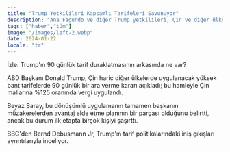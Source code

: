```yaml
---
title: "Trump Yetkilileri Kapsamlı Tarifeleri Savunuyor"
description: "Ana Fagundo ve diğer Trump yetkilileri, Çin ve diğer ülkeler üzerinde uygulanan kapsamlı tarifeleri savunuyor."
tags: ["haber","tüm"]
image: "/images/left-2.webp"
date: 2024-01-22
locale: "tr"
---
```


İzle: Trump'ın 90 günlük tarif duraklatmasının arkasında ne var?

ABD Başkanı Donald Trump, Çin hariç diğer ülkelerde uygulanacak yüksek bant tarifelerde 90 günlük bir ara verme kararı açıkladı; bu hamleyle Çin mallarına %125 oranında vergi uygulandı.

Beyaz Saray, bu dönüşümlü uygulamanın tamamen başkanın müzakerelerden avantaj elde etme planının bir parçası olduğunu belirtti, ancak bu durum ilk etapta birçok kişiyi şaşırttı.

BBC'den Bernd Debusmann Jr, Trump'ın tarif politikalarındaki iniş çıkışları ayrıntılarıyla inceliyor.
